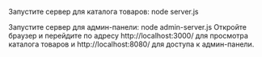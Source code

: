 Запустите сервер для каталога товаров:
node server.js

Запустите сервер для админ-панели:
node admin-server.js
Откройте браузер и перейдите по адресу http://localhost:3000/ для просмотра каталога товаров и http://localhost:8080/ для доступа к админ-панели.
